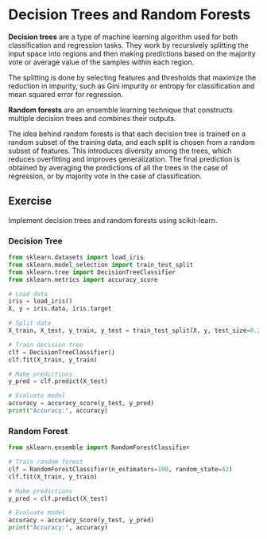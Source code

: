 # Decision Trees and Random Forests

**Decision trees** are a type of machine learning algorithm used for both classification and regression tasks. They work by recursively splitting the input space into regions and then making predictions based on the majority vote or average value of the samples within each region.

The splitting is done by selecting features and thresholds that maximize the reduction in impurity, such as Gini impurity or entropy for classification and mean squared error for regression.

**Random forests** are an ensemble learning technique that constructs multiple decision trees and combines their outputs.

The idea behind random forests is that each decision tree is trained on a random subset of the training data, and each split is chosen from a random subset of features. This introduces diversity among the trees, which reduces overfitting and improves generalization. The final prediction is obtained by averaging the predictions of all the trees in the case of regression, or by majority vote in the case of classification.

## Exercise

Implement decision trees and random forests using scikit-learn.

### Decision Tree

```python
from sklearn.datasets import load_iris
from sklearn.model_selection import train_test_split
from sklearn.tree import DecisionTreeClassifier
from sklearn.metrics import accuracy_score

# Load data
iris = load_iris()
X, y = iris.data, iris.target

# Split data
X_train, X_test, y_train, y_test = train_test_split(X, y, test_size=0.2, random_state=42)

# Train decision tree
clf = DecisionTreeClassifier()
clf.fit(X_train, y_train)

# Make predictions
y_pred = clf.predict(X_test)

# Evaluate model
accuracy = accuracy_score(y_test, y_pred)
print("Accuracy:", accuracy)
```

### Random Forest

```python
from sklearn.ensemble import RandomForestClassifier

# Train random forest
clf = RandomForestClassifier(n_estimators=100, random_state=42)
clf.fit(X_train, y_train)

# Make predictions
y_pred = clf.predict(X_test)

# Evaluate model
accuracy = accuracy_score(y_test, y_pred)
print("Accuracy:", accuracy)
```
